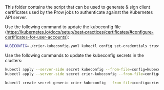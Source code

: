 This folder contains the script that can be used to generate & sign client certificates used by the Prow jobs to authenticate against the Kubernetes API server.

Use the following command to update the kubeconfig file (https://kubernetes.io/docs/setup/best-practices/certificates/#configure-certificates-for-user-accounts):

```bash
KUBECONFIG=./crier-kubeconfig.yaml kubectl config set-credentials trusted --client-key crierclient.key --client-certificate crierclient.crt --embed-certs
```

Use the following commands to update the kubeconfig secrets in the clusters:

```bash
kubectl apply --server-side secret kubeconfig --from-file=config=kubeconfig.yaml
kubectl apply --server-side secret crier-kubeconfig --from-file=config=crier-kubeconfig.yaml

kubectl create secret generic crier-kubeconfig --from-file=config=crier-kubeconfig.yaml --dry-run=client -o yaml | kubectl apply --server-side -f -
```
